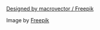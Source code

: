 <a href="http://www.freepik.com">Designed by macrovector / Freepik</a>

Image by <a href="https://www.freepik.com/free-vector/elements-oktoberfest-festival_911289.htm#query=pretzel&position=0&from_view=keyword&track=sph">Freepik</a>
